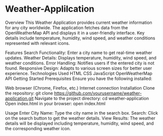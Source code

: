 # Weather-Applilcation
Overview
This Weather Application provides current weather information for any city worldwide. The application fetches data from the OpenWeatherMap API and displays it in a user-friendly interface. Key details include temperature, humidity, wind speed, and weather conditions represented with relevant icons.

Features
Search Functionality: Enter a city name to get real-time weather updates.
Weather Details: Displays temperature, humidity, wind speed, and weather conditions.
Error Handling: Notifies users if the entered city is not found.
Responsive Design: Adapts to various screen sizes for better user experience.
Technologies Used
HTML
CSS
JavaScript
OpenWeatherMap API
Getting Started
Prerequisites
Ensure you have the following installed:

Web browser (Chrome, Firefox, etc.)
Internet connection
Installation
Clone the repository: git clone https://github.com/yourusername/weather-application.git
Navigate to the project directory: cd weather-application
Open index.html in your browser: open index.html

Usage
Enter City Name: Type the city name in the search box.
Search: Click on the search button to get the weather details.
View Results: The weather details will be displayed including temperature, humidity, wind speed, and the corresponding weather icon.
